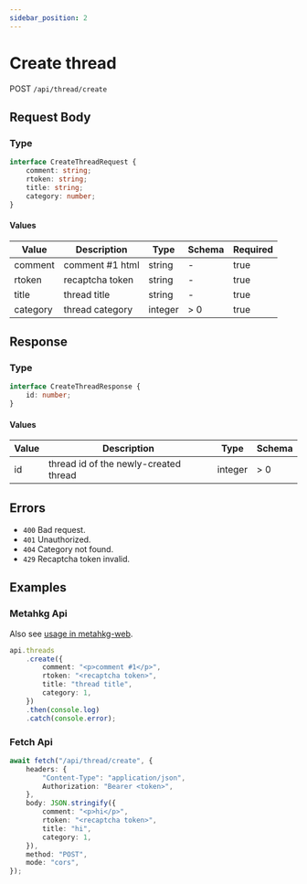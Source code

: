 ```yaml
---
sidebar_position: 2
---
```


# Create thread

POST `/api/thread/create`

## Request Body

### Type

```typescript
interface CreateThreadRequest {
    comment: string;
    rtoken: string;
    title: string;
    category: number;
}
```

#### Values

| Value    | Description     | Type    | Schema | Required |
| -------- | --------------- | ------- | ------ | -------- |
| comment  | comment #1 html | string  | -      | true     |
| rtoken   | recaptcha token | string  | -      | true     |
| title    | thread title    | string  | -      | true     |
| category | thread category | integer | > 0    | true     |

## Response

### Type

```typescript
interface CreateThreadResponse {
    id: number;
}
```

#### Values

| Value | Description                           | Type    | Schema |
| ----- | ------------------------------------- | ------- | ------ |
| id    | thread id of the newly-created thread | integer | > 0    |

## Errors

- `400` Bad request.
- `401` Unauthorized.
- `404` Category not found.
- `429` Recaptcha token invalid.

## Examples

### Metahkg Api

Also see [usage in metahkg-web](https://gitlab.com/metahkg/metahkg-web/-/blob/dev/src/pages/create.tsx#L107).

```typescript
api.threads
    .create({
        comment: "<p>comment #1</p>",
        rtoken: "<recaptcha token>",
        title: "thread title",
        category: 1,
    })
    .then(console.log)
    .catch(console.error);
```

### Fetch Api

```typescript
await fetch("/api/thread/create", {
    headers: {
        "Content-Type": "application/json",
        Authorization: "Bearer <token>",
    },
    body: JSON.stringify({
        comment: "<p>hi</p>",
        rtoken: "<recaptcha token>",
        title: "hi",
        category: 1,
    }),
    method: "POST",
    mode: "cors",
});
```
